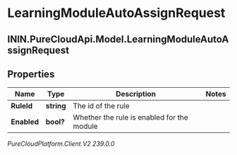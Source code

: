 # LearningModuleAutoAssignRequest

## ININ.PureCloudApi.Model.LearningModuleAutoAssignRequest

## Properties

|Name | Type | Description | Notes|
|------------ | ------------- | ------------- | -------------|
| **RuleId** | **string** | The id of the rule | |
| **Enabled** | **bool?** | Whether the rule is enabled for the module | |



_PureCloudPlatform.Client.V2 239.0.0_

